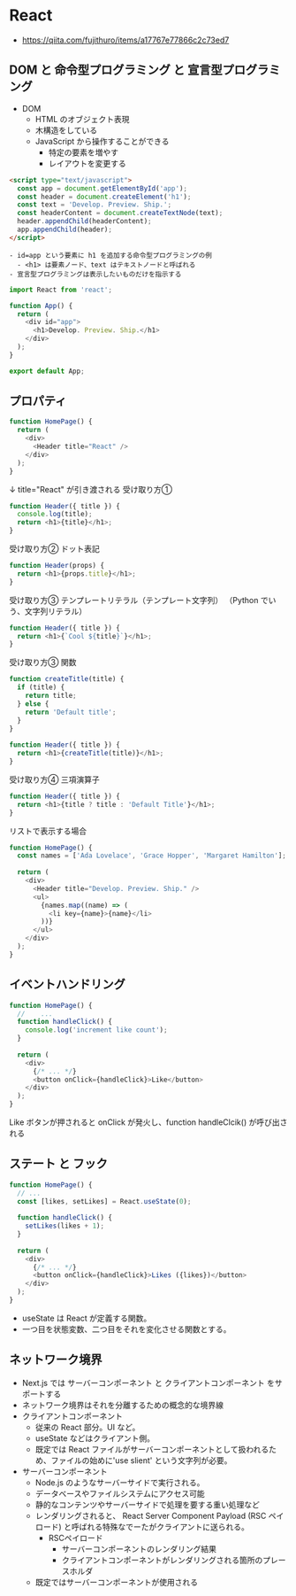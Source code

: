 # React 
- https://qiita.com/fujithuro/items/a17767e77866c2c73ed7
## DOM と 命令型プログラミング と 宣言型プログラミング
- DOM
  - HTML のオブジェクト表現
  - 木構造をしている
  - JavaScript から操作することができる
    - 特定の要素を増やす
    - レイアウトを変更する
```HTML
<script type="text/javascript">
  const app = document.getElementById('app');
  const header = document.createElement('h1');
  const text = 'Develop. Preview. Ship.';
  const headerContent = document.createTextNode(text);
  header.appendChild(headerContent);
  app.appendChild(header);
</script>
```
    - id=app という要素に h1 を追加する命令型プログラミングの例
      - <h1> は要素ノード、text はテキストノードと呼ばれる
    - 宣言型プログラミングは表示したいものだけを指示する
```JavaScript
import React from 'react';

function App() {
  return (
    <div id="app">
      <h1>Develop. Preview. Ship.</h1>
    </div>
  );
}

export default App;
```
## プロパティ
```JavaScript
function HomePage() {
  return (
    <div>
      <Header title="React" />
    </div>
  );
}
```
↓ title="React" が引き渡される
受け取り方①
```JavaScript
function Header({ title }) {
  console.log(title);
  return <h1>{title}</h1>;
}
```
受け取り方② ドット表記
```JavaScript
function Header(props) {
  return <h1>{props.title}</h1>;
}
```
受け取り方③ テンプレートリテラル（テンプレート文字列）
（Python でいう、文字列リテラル）
```JavaScript
function Header({ title }) {
  return <h1>{`Cool ${title}`}</h1>;
}
```
受け取り方③ 関数
```JavaScript
function createTitle(title) {
  if (title) {
    return title;
  } else {
    return 'Default title';
  }
}
 
function Header({ title }) {
  return <h1>{createTitle(title)}</h1>;
}
```
受け取り方④ 三項演算子
```JavaScript
function Header({ title }) {
  return <h1>{title ? title : 'Default Title'}</h1>;
}
```

リストで表示する場合
```JavaScript
function HomePage() {
  const names = ['Ada Lovelace', 'Grace Hopper', 'Margaret Hamilton'];
 
  return (
    <div>
      <Header title="Develop. Preview. Ship." />
      <ul>
        {names.map((name) => (
          <li key={name}>{name}</li>
        ))}
      </ul>
    </div>
  );
}
```


## イベントハンドリング
```JavaScript
function HomePage() {
  // 	...
  function handleClick() {
    console.log('increment like count');
  }
 
  return (
    <div>
      {/* ... */}
      <button onClick={handleClick}>Like</button>
    </div>
  );
}
```
Like ボタンが押されると onClick が発火し、function handleClcik() が呼び出される

## ステート と フック
```JavaScript
function HomePage() {
  // ...
  const [likes, setLikes] = React.useState(0);
 
  function handleClick() {
    setLikes(likes + 1);
  }
 
  return (
    <div>
      {/* ... */}
      <button onClick={handleClick}>Likes ({likes})</button>
    </div>
  );
}
```
- useState は React が定義する関数。
- 一つ目を状態変数、二つ目をそれを変化させる関数とする。

## ネットワーク境界
- Next.js では サーバーコンポーネント と クライアントコンポーネント をサポートする
- ネットワーク境界はそれを分離するための概念的な境界線
- クライアントコンポーネント
  - 従来の React 部分。UI など。
  - useState などはクライアント側。
  - 既定では React ファイルがサーバーコンポーネントとして扱われるため、ファイルの始めに'use slient' という文字列が必要。
- サーバーコンポーネント
  - Node.js のようなサーバーサイドで実行される。
  - データベースやファイルシステムにアクセス可能
  - 静的なコンテンツやサーバーサイドで処理を要する重い処理など
  - レンダリングされると、 React Server Component Payload (RSC ペイロード) と呼ばれる特殊なでーたがクライアントに送られる。
    - RSCペイロード
      - サーバーコンポーネントのレンダリング結果
      - クライアントコンポーネントがレンダリングされる箇所のプレースホルダ
  - 既定ではサーバーコンポーネントが使用される




